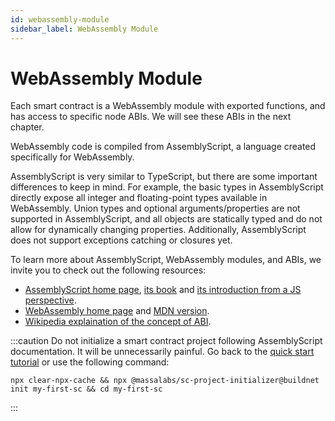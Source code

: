 ```yaml
---
id: webassembly-module
sidebar_label: WebAssembly Module
---
```


# WebAssembly Module

Each smart contract is a WebAssembly module with exported functions, and has access to specific node ABIs. We will see these ABIs in the next chapter.

WebAssembly code is compiled from AssemblyScript, a language created specifically for WebAssembly.

AssemblyScript is very similar to TypeScript, but there are some important differences to keep in mind.
For example, the basic types in AssemblyScript directly expose all integer and floating-point types available in WebAssembly.
Union types and optional arguments/properties are not supported in AssemblyScript, and all objects are statically typed and do not allow for dynamically changing properties.
Additionally, AssemblyScript does not support exceptions catching or closures yet.

To learn more about AssemblyScript, WebAssembly modules, and ABIs, we invite you to check out the following resources:

- [AssemblyScript home page](https://assemblyscript.org/), [its book](https://www.assemblyscript.org/introduction.html) and [its introduction from a JS perspective](https://www.assemblyscript.org/introduction.html#from-a-javascript-perspective).
- [WebAssembly home page](https://webassembly.org/) and [MDN version](https://developer.mozilla.org/en-US/docs/WebAssembly).
- [Wikipedia explaination of the concept of ABI](https://en.wikipedia.org/wiki/Application_binary_interface).

:::caution
Do not initialize a smart contract project following AssemblyScript documentation. It will be unnecessarily painful. Go back to the [quick start tutorial](./docs/build/quickstart) or use the following command:
```shell
npx clear-npx-cache && npx @massalabs/sc-project-initializer@buildnet init my-first-sc && cd my-first-sc
```
:::
